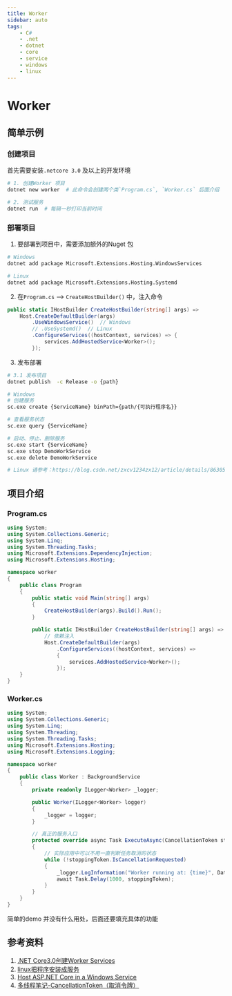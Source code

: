 ```yaml
---
title: Worker  
sidebar: auto  
tags: 
    - C#  
    - .net
    - dotnet  
    - core
    - service  
    - windows  
    - linux
--- 
```


# Worker  
## 简单示例
### 创建项目    
首先需要安装`.netcore 3.0` 及以上的开发环境   
```bash
# 1. 创建Worker 项目  
dotnet new worker  # 此命令会创建两个类`Program.cs`, `Worker.cs` 后面介绍  

# 2. 测试服务  
dotnet run  # 每隔一秒打印当前时间  
```

### 部署项目  
1. 要部署到项目中，需要添加额外的Nuget 包  

```bash
# Windows 
dotnet add package Microsoft.Extensions.Hosting.WindowsServices  

# Linux  
dotnet add package Microsoft.Extensions.Hosting.Systemd
```
2. 在`Program.cs` --> `CreateHostBuilder()` 中，注入命令  

```csharp {3-4}
public static IHostBuilder CreateHostBuilder(string[] args) =>
    Host.CreateDefaultBuilder(args)
        .UseWindowsService()  // Windows
        // .UseSystemd()  // Linux
        .ConfigureServices((hostContext, services) => {
            services.AddHostedService<Worker>();
        });
```  

3. 发布部署  
```bash  
# 3.1 发布项目
dotnet publish  -c Release -o {path}  

# Windows  
# 创建服务
sc.exe create {ServiceName} binPath={path/{可执行程序名}}  

# 查看服务状态  
sc.exe query {ServiceName} 

# 启动、停止、删除服务  
sc.exe start {ServiceName} 
sc.exe stop DemoWorkService 
sc.exe delete DemoWorkService 

# Linux 请参考：https://blog.csdn.net/zxcv1234zx12/article/details/86305004  
```  

## 项目介绍  
### Program.cs  
```csharp
using System;
using System.Collections.Generic;
using System.Linq;
using System.Threading.Tasks;
using Microsoft.Extensions.DependencyInjection;
using Microsoft.Extensions.Hosting;

namespace worker
{
    public class Program
    {
        public static void Main(string[] args)
        {
            CreateHostBuilder(args).Build().Run();
        }

        public static IHostBuilder CreateHostBuilder(string[] args) =>
            // 依赖注入
            Host.CreateDefaultBuilder(args)
                .ConfigureServices((hostContext, services) =>
                {
                    services.AddHostedService<Worker>();
                });
    }
}
```


### Worker.cs  
```csharp
using System;
using System.Collections.Generic;
using System.Linq;
using System.Threading;
using System.Threading.Tasks;
using Microsoft.Extensions.Hosting;
using Microsoft.Extensions.Logging;

namespace worker
{
    public class Worker : BackgroundService
    {
        private readonly ILogger<Worker> _logger;

        public Worker(ILogger<Worker> logger)
        {
            _logger = logger;
        }

        // 真正的服务入口
        protected override async Task ExecuteAsync(CancellationToken stoppingToken)
        {
            // 实际应用中可以不用一直判断任务取消的状态
            while (!stoppingToken.IsCancellationRequested)
            {
                _logger.LogInformation("Worker running at: {time}", DateTimeOffset.Now);
                await Task.Delay(1000, stoppingToken);
            }
        }
    }
}

```

简单的demo 并没有什么用处，后面还要填充具体的功能


## 参考资料  
1. [.NET Core3.0创建Worker Services](https://www.cnblogs.com/chengtian/p/11726540.html)  
2. [linux把程序安装成服务](https://blog.csdn.net/zxcv1234zx12/article/details/86305004)  
3. [Host ASP.NET Core in a Windows Service](https://docs.microsoft.com/en-us/aspnet/core/host-and-deploy/windows-service?view=aspnetcore-3.1&tabs=netcore-cli)
4. [多线程笔记-CancellationToken（取消令牌）](https://www.cnblogs.com/fanfan-90/p/12660996.html)